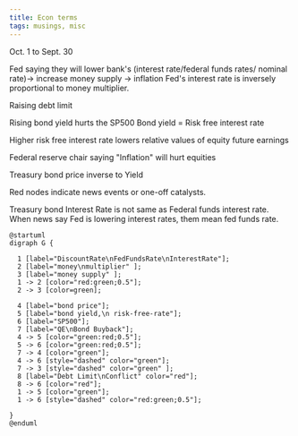 ```yaml
---
title: Econ terms
tags: musings, misc
---
```


Oct. 1 to Sept. 30

Fed saying they will lower bank's (interest rate/federal funds rates/ nominal rate)-> increase money supply -> inflation
Fed's interest rate is inversely proportional to money multiplier.


Raising debt limit

Rising bond yield hurts the SP500
Bond yield = Risk free interest rate

Higher risk free interest rate lowers relative values of equity future earnings

Federal reserve chair saying "Inflation" will hurt equities



Treasury bond price inverse to Yield



Red nodes indicate news events or one-off catalysts.

Treasury bond Interest Rate is not same as Federal funds interest rate.
When news say Fed is lowering interest rates, them mean fed funds rate.

```plantuml
@startuml
digraph G {
   
  1 [label="DiscountRate\nFedFundsRate\nInterestRate"];
  2 [label="money\nmultiplier" ];
  3 [label="money supply" ];
  1 -> 2 [color="red:green;0.5"];
  2 -> 3 [color=green];
  
  4 [label="bond price"];
  5 [label="bond yield,\n risk-free-rate"];
  6 [label="SP500"];
  7 [label="QE\nBond Buyback"];
  4 -> 5 [color="green:red;0.5"];
  5 -> 6 [color="green:red;0.5"];
  7 -> 4 [color="green"];
  4 -> 6 [style="dashed" color="green"];
  7 -> 3 [style="dashed" color="green" ];
  8 [label="Debt Limit\nConflict" color="red"];
  8 -> 6 [color="red"];
  1 -> 5 [color="green"];
  1 -> 6 [style="dashed" color="red:green;0.5"];

}
@enduml
```